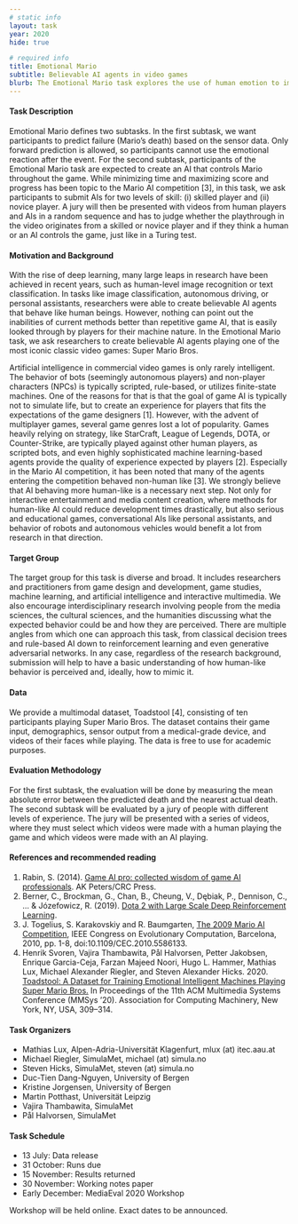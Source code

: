 ```yaml
---
# static info
layout: task
year: 2020
hide: true

# required info
title: Emotional Mario
subtitle: Believable AI agents in video games
blurb: The Emotional Mario task explores the use of human emotion to improve the performance of AI-based agents playing Super Mario Bros. To complete the task, we provide a multimodal dataset consisting of video and sensor data to be used to complete two different subtasks.
---
```


<!-- # please respect the structure below-->

#### Task Description
Emotional Mario defines two subtasks. In the first subtask, we want participants to predict failure (Mario’s death) based on the sensor data. Only forward prediction is allowed, so participants cannot use the emotional reaction after the event. For the second subtask, participants of the Emotional Mario task are expected to create an AI that controls Mario throughout the game. While minimizing time and maximizing score and progress has been topic to the Mario AI competition [3], in this task, we ask participants to submit AIs for two levels of skill: (i) skilled player and (ii) novice player. A jury will then be presented with videos from human players and AIs in a random sequence and has to judge whether the playthrough in the video originates from a skilled or novice player and if they think a human or an AI controls the game, just like in a Turing test. 

#### Motivation and Background
With the rise of deep learning, many large leaps in research have been achieved in recent years, such as human-level image recognition or text classification. In tasks like image classification, autonomous driving, or personal assistants, researchers were able to create believable AI agents that behave like human beings. However, nothing can point out the inabilities of current methods better than repetitive game AI, that is easily looked through by players for their machine nature. In the Emotional Mario task, we ask researchers to create believable AI agents playing one of the most iconic classic video games:  Super Mario Bros. 

Artificial intelligence in commercial video games is only rarely intelligent. The behavior of bots (seemingly autonomous players) and non-player characters (NPCs) is typically scripted, rule-based, or utilizes finite-state machines. One of the reasons for that is that the goal of game AI is typically not to simulate life, but to create an experience for players that fits the expectations of the game designers [1]. However, with the advent of multiplayer games, several game genres lost a lot of popularity. Games heavily relying on strategy, like StarCraft, League of Legends, DOTA, or Counter-Strike, are typically played against other human players, as scripted bots, and even highly sophisticated machine learning-based agents provide the quality of experience expected by players [2]. Especially in the Mario AI competition, it has been noted that many of the agents entering the competition behaved non-human like [3]. We strongly believe that AI behaving more human-like is a necessary next step. Not only for interactive entertainment and media content creation, where methods for human-like AI could reduce development times drastically, but also serious and educational games, conversational AIs like personal assistants, and behavior of robots and autonomous vehicles would benefit a lot from research in that direction. 

#### Target Group
The target group for this task is diverse and broad. It includes researchers and practitioners from game design and development, game studies, machine learning, and artificial intelligence and interactive multimedia. We also encourage interdisciplinary research involving people from the media sciences, the cultural sciences, and the humanities discussing what the expected behavior could be and how they are perceived. There are multiple angles from which one can approach this task, from classical decision trees and rule-based AI down to reinforcement learning and even generative adversarial networks. In any case, regardless of the research background, submission will help to have a basic understanding of how human-like behavior is perceived and, ideally, how to mimic it.

#### Data
We provide a multimodal dataset, Toadstool [4], consisting of ten participants playing Super Mario Bros. The dataset contains their game input, demographics, sensor output from a medical-grade device, and videos of their faces while playing. The data is free to use for academic purposes.

#### Evaluation Methodology
For the first subtask, the evaluation will be done by measuring the mean absolute error between the predicted death and the nearest actual death. The second subtask will be evaluated by a jury of people with different levels of experience. The jury will be presented with a series of videos, where they must select which videos were made with a human playing the game and which videos were made with an AI playing.


#### References and recommended reading
<!-- # Please use the ACM format for references https://www.acm.org/publications/authors/reference-formatting (but no DOI needed)-->
<!-- # The paper title should be a hyperlink leading to the paper online-->
1) Rabin, S. (2014). [Game AI pro: collected wisdom of game AI professionals](http://www.gameaipro.com/). AK Peters/CRC Press.
2) Berner, C., Brockman, G., Chan, B., Cheung, V., Dębiak, P., Dennison, C., ... & Józefowicz, R. (2019). [Dota 2 with Large Scale Deep Reinforcement Learning](https://arxiv.org/abs/1912.06680).
3) J. Togelius, S. Karakovskiy and R. Baumgarten, [The 2009 Mario AI Competition](https://ieeexplore.ieee.org/document/5586133), IEEE Congress on Evolutionary Computation, Barcelona, 2010, pp. 1-8, doi:10.1109/CEC.2010.5586133.
4) Henrik Svoren, Vajira Thambawita, Pål Halvorsen, Petter Jakobsen, Enrique Garcia-Ceja, Farzan Majeed Noori, Hugo L. Hammer, Mathias Lux, Michael Alexander Riegler, and Steven Alexander Hicks. 2020. [Toadstool: A Dataset for Training Emotional Intelligent Machines Playing Super Mario Bros.](https://dl.acm.org/doi/abs/10.1145/3339825.3394939) In Proceedings of the 11th ACM Multimedia Systems Conference (MMSys ’20). Association for Computing Machinery, New York, NY, USA, 309–314.


#### Task Organizers
<!-- # add the email address of the contact organizer-->
* Mathias Lux, Alpen-Adria-Universität Klagenfurt, mlux (at) itec.aau.at
* Michael Riegler, SimulaMet, michael (at) simula.no
* Steven Hicks, SimulaMet, steven (at) simula.no
* Duc-Tien Dang-Nguyen, University of Bergen
* Kristine Jorgensen, University of Bergen
* Martin Potthast, Universität Leipzig
* Vajira Thambawita, SimulaMet
* Pål Halvorsen, SimulaMet

#### Task Schedule
* 13 July: Data release <!-- # Replace XX with your date. Latest possible is 31 July-->
* 31 October: Runs due <!-- # Replace XX with your date. Latest possible is 31 October-->
* 15 November: Results returned  <!-- Fixed. Please do not change-->
* 30 November: Working notes paper  <!-- Fixed. Please do not change-->
* Early December: MediaEval 2020 Workshop <!-- Fixed. Please do not change-->

Workshop will be held online. Exact dates to be announced.
